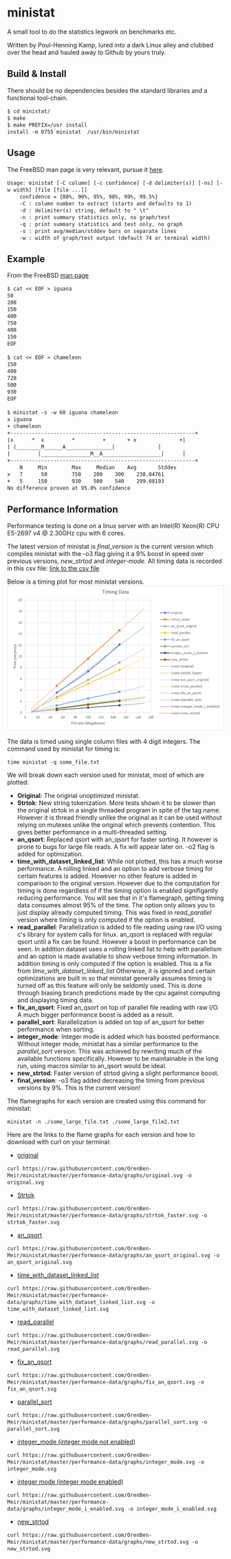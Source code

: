 # ministat
A small tool to do the statistics legwork on benchmarks etc.

Written by Poul-Henning Kamp, lured into a dark Linux alley and clubbed over the head and hauled away to Github by yours truly.

## Build & Install

There should be no dependencies besides the standard libraries and a functional tool-chain.

	$ cd ministat/
	$ make
	$ make PREFIX=/usr install
	install -m 0755 ministat  /usr/bin/ministat

## Usage
The FreeBSD man page is very relevant, pursue it [here](http://www.freebsd.org/cgi/man.cgi?ministat).

	Usage: ministat [-C column] [-c confidence] [-d delimiter(s)] [-ns] [-w width] [file [file ...]]
		confidence = {80%, 90%, 95%, 98%, 99%, 99.5%}
		-C : column number to extract (starts and defaults to 1)
		-d : delimiter(s) string, default to " \t"
		-n : print summary statistics only, no graph/test
		-q : print summary statistics and test only, no graph
		-s : print avg/median/stddev bars on separate lines
		-w : width of graph/test output (default 74 or terminal width)

## Example
From the FreeBSD [man page](http://www.freebsd.org/cgi/man.cgi?ministat)

	$ cat << EOF > iguana
	50
	200
	150
	400
	750
	400
	150
	EOF

	$ cat << EOF > chameleon
	150
	400
	720	
	500
	930
	EOF

	$ ministat -s -w 60 iguana chameleon
	x iguana
	+ chameleon
	+------------------------------------------------------------+
	|x      *  x	     *	       +	   + x	            +|
	| |________M______A_______________|			     |
	| 	      |________________M__A___________________|      |
	+------------------------------------------------------------+
	    N	  Min	     Max     Median	   Avg	     Stddev
	x   7	   50	     750	200	   300	  238.04761
	+   5	  150	     930	500	   540	  299.08193
	No difference proven at 95.0% confidence
## Performance Information
Performance testing is done on a linux server with an Intel(R) Xeon(R) CPU E5-2697 v4 @ 2.30GHz cpu with 6 cores.

The latest version of ministat is *final_version* is the current version which compiles ministat with the -o3 flag giving it a 9% boost in speed over previous versions, *new_strtod* and *integer-mode*. 
All timing data is recorded in this csv file: [link to the csv file](https://github.com/OrenBen-Meir/ministat/blob/master/performance-data/timing.csv)

Below is a timing plot for most ministat versions. 
![](https://raw.githubusercontent.com/OrenBen-Meir/ministat/master/performance-data/graphs/Timing%20Data%20By%20Version.png)

The data is timed using single column files with 4 digit integers. The command used by ministat for timing is:
```
time ministat -q some_file.txt
```
We will break down each version used for ministat, most of which are plotted:

- **Original**: The original unoptimized ministat.
- **Strtok**: New string tokenization. More tests shown it to be slower than the original strtok in a single threaded program in spite of the tag name. However it is thread friendly unlike the original as it can be used without relying on mutexes unlike the original which prevents contention. This gives better performance in a multi-threaded setting.
- **an_qsort**: Replaced qsort with an_qsort for faster sorting. It however is prone to bugs for large file reads. A fix will appear later on. -o2 flag is added for optimization.
- **time_with_dataset_linked_list**: While not plotted, this has a much worse performance. A rolling linked and an option to add verbose timing for certain features is added. However no other feature is added in comparison to the original version. However due to the computation for timing is done regardless of if the timing option is enabled signifigantly reducing performance. You will see that in it's flamegraph, getting timing data consumes almost 95% of the time. The option only allows you to just display already computed timing. This was fixed in *read_parallel* version where timing is only computed if the option is enabled.
- **read_parallel**: Parallelization is added to file reading using raw I/O using c's library for system calls for linux. an_qsort is replaced with regular qsort until a fix can be found. However a boost in performance can be seen. In addition dataset uses a rolling linked list to help with parallelism and an option is made available to show verbose timing information. In addition timing is only computed if the option is enabled. This is a fix from *time_with_dataset_linked_list* Otherwise, it is ignored and certain optimizations are built in so that ministat generally assumes timing is turned off as this feature will only be seldomly used. This is done through biasing branch predictions made by the cpu against computing and displaying timing data. 
- **fix_an_qsort**: Fixed an_qsort on top of parallel file reading with raw I/O. A much bigger performance boost is added as a result.
- **parallel_sort**: Rarallelization is added on top of an_qsort for better performance when sorting. 
- **integer_mode**: Integer mode is added which has boosted performance. Without integer mode, ministat has a similar performance to the *parallel_sort* version. This was achieved by rewriting much of the available functions specifically. However to be maintainable in the long run, using macros similar to an_qsort would be ideal.
- **new_strtod**: Faster version of strtod giving a slight performance boost. 
- **final_version**: -o3 flag added decreasing the timing from previous versions by 9%. This is the current version!

The flamegraphs for each version are created using this command for ministat:
```
ministat -n ./some_large_file.txt ./some_large_file2.txt
```

Here are the links to the flame graphs for each version and how to download with curl on your terminal:
- [original](https://raw.githubusercontent.com/OrenBen-Meir/ministat/master/performance-data/graphs/original.svg)
```
curl https://raw.githubusercontent.com/OrenBen-Meir/ministat/master/performance-data/graphs/original.svg -o original.svg
```
- [Strtok](https://raw.githubusercontent.com/OrenBen-Meir/ministat/master/performance-data/graphs/strtok_faster.svg)
```
curl https://raw.githubusercontent.com/OrenBen-Meir/ministat/master/performance-data/graphs/strtok_faster.svg -o strtok_faster.svg
```
- [an_qsort](https://raw.githubusercontent.com/OrenBen-Meir/ministat/master/performance-data/graphs/an_qsort_original.svg)
```
curl https://raw.githubusercontent.com/OrenBen-Meir/ministat/master/performance-data/graphs/an_qsort_original.svg -o an_qsort_original.svg
```
- [time_with_dataset_linked_list](https://raw.githubusercontent.com/OrenBen-Meir/ministat/master/performance-data/graphs/time_with_dataset_linked_list.svg)
```
curl https://raw.githubusercontent.com/OrenBen-Meir/ministat/master/performance-data/graphs/time_with_dataset_linked_list.svg -o time_with_dataset_linked_list.svg
```
- [read_parallel](https://raw.githubusercontent.com/OrenBen-Meir/ministat/master/performance-data/graphs/read_parallel.svg)
```
curl https://raw.githubusercontent.com/OrenBen-Meir/ministat/master/performance-data/graphs/read_parallel.svg -o read_parallel.svg
```
- [fix_an_qsort](https://raw.githubusercontent.com/OrenBen-Meir/ministat/master/performance-data/graphs/fix_an_qsort.svg)
```
curl https://raw.githubusercontent.com/OrenBen-Meir/ministat/master/performance-data/graphs/fix_an_qsort.svg -o fix_an_qsort.svg
```
- [parallel_sort](https://raw.githubusercontent.com/OrenBen-Meir/ministat/master/performance-data/graphs/parallel_sort.svg)
```
curl https://raw.githubusercontent.com/OrenBen-Meir/ministat/master/performance-data/graphs/parallel_sort.svg -o parallel_sort.svg
```
- [integer_mode (integer mode not enabled)](https://raw.githubusercontent.com/OrenBen-Meir/ministat/master/performance-data/graphs/integer_mode.svg)
```
curl https://raw.githubusercontent.com/OrenBen-Meir/ministat/master/performance-data/graphs/integer_mode.svg -o integer_mode.svg
```
- [integer mode (integer mode enabled)](https://raw.githubusercontent.com/OrenBen-Meir/ministat/master/performance-data/graphs/integer_mode_i_enabled.svg)
```
curl https://raw.githubusercontent.com/OrenBen-Meir/ministat/master/performance-data/graphs/integer_mode_i_enabled.svg -o integer_mode_i_enabled.svg
```
- [new_strtod](https://raw.githubusercontent.com/OrenBen-Meir/ministat/master/performance-data/graphs/new_strtod.svg)
```
curl https://raw.githubusercontent.com/OrenBen-Meir/ministat/master/performance-data/graphs/new_strtod.svg -o new_strtod.svg
```
